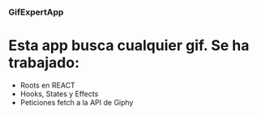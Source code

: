 ### GifExpertApp

# Esta app busca cualquier gif. Se ha trabajado:

- Roots en REACT
- Hooks, States y Effects
- Peticiones fetch a la API de Giphy


